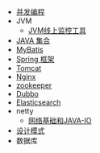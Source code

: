 - [并发编程](concurrent/_sidebar.md)
- JVM
   - [JVM线上监控工具](jvm/jvm线上监控工具.md)
- [JAVA 集合](collection/_sidebar.md)
- [MyBatis](mybatis/_sidebar.md)
- [Spring 框架](spring/_sidebar.md)
- [Tomcat](tomcat/_sidebar.md)
- [Nginx](nginx/_sidebar.md)
- [zookeeper](zookeeper/_sidebar.md)
- [Dubbo](dubbo/_sidebar.md)
- [Elasticsearch](elasticsearch/_sidebar.md)
- netty
  - [网络基础和JAVA-IO](netty/网络基础和JAVA-IO.md)
- [设计模式](desgin-pattern/_sidebar.md)
- 数据库
